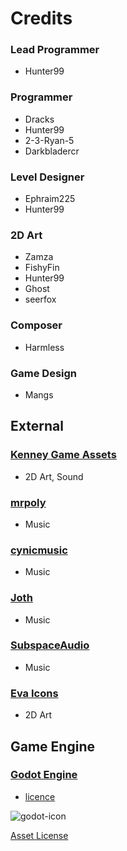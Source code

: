 # Credits

### Lead Programmer
  * Hunter99

### Programmer
  * Dracks
  * Hunter99
  * 2-3-Ryan-5
  * Darkbladercr

### Level Designer
  * Ephraim225
  * Hunter99

### 2D Art
  * Zamza
  * FishyFin
  * Hunter99
  * Ghost
  * seerfox

### Composer
  * Harmless

### Game Design
  * Mangs


## External

### [Kenney Game Assets](https://www.kenney.nl/assets)
  * 2D Art, Sound

### [mrpoly](https://opengameart.org/content/menu-music)
  * Music

### [cynicmusic](https://opengameart.org/content/awake-megawall-10)
  * Music

### [Joth](https://opengameart.org/content/cyberpunk-moonlight-sonata)
  * Music

### [SubspaceAudio](https://opengameart.org/content/4-chiptunes-adventure)
  * Music

### [Eva Icons](https://akveo.github.io/eva-icons/)
  * 2D Art


## Game Engine

### [Godot Engine](https://godotengine.org)
  * [licence](https://godotengine.org/license)

![godot-icon](res://godot_icon.svg)


[Asset License](https://github.com/Codename-Recon/Gridlock/blob/master/LICENSE_ASSETS.md)
